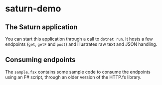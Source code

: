# saturn-demo

## The Saturn application
You can start this application through a call to `dotnet run`. It hosts a few endpoints (`get`, `getF` and `post`) and illustrates raw text and JSON handling.

## Consuming endpoints
The `sample.fsx` contains some sample code to consume the endpoints using an F# script, through an older version of the HTTP.fs library.
